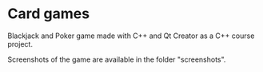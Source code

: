 # Card games

Blackjack and Poker game made with C++ and Qt Creator as a C++ course project.

Screenshots of the game are available in the folder "screenshots".
